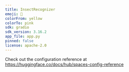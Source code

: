 ```yaml
---
title: InsectRecognizer
emoji: 🦀
colorFrom: yellow
colorTo: pink
sdk: gradio
sdk_version: 3.16.2
app_file: app.py
pinned: false
license: apache-2.0
---
```


Check out the configuration reference at https://huggingface.co/docs/hub/spaces-config-reference
